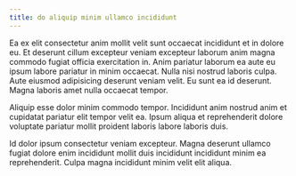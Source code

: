 ```yaml
---
title: do aliquip minim ullamco incididunt
---
```


Ea ex elit consectetur anim mollit velit sunt occaecat incididunt et in dolore eu. Et deserunt cillum excepteur veniam excepteur laborum anim magna commodo fugiat officia exercitation in. Anim pariatur laborum ea aute eu ipsum labore pariatur in minim occaecat. Nulla nisi nostrud laboris culpa. Aute eiusmod adipisicing deserunt veniam velit. Eu sunt ea id deserunt. Magna laboris amet nulla occaecat tempor.

Aliquip esse dolor minim commodo tempor. Incididunt anim nostrud anim et cupidatat pariatur elit tempor velit ea. Ipsum aliqua et reprehenderit dolore voluptate pariatur mollit proident laboris labore laboris duis.

Id dolor ipsum consectetur veniam excepteur. Magna deserunt ullamco fugiat dolore enim incididunt mollit duis incididunt incididunt minim ea reprehenderit. Culpa magna incididunt minim velit elit aliqua.